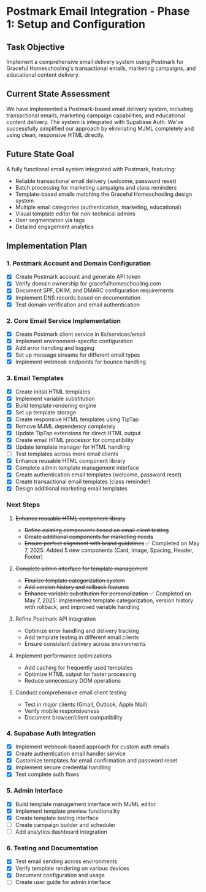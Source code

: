 # Postmark Email Integration - Phase 1: Setup and Configuration

## Task Objective
Implement a comprehensive email delivery system using Postmark for Graceful Homeschooling's transactional emails, marketing campaigns, and educational content delivery.

## Current State Assessment
We have implemented a Postmark-based email delivery system, including transactional emails, marketing campaign capabilities, and educational content delivery. The system is integrated with Supabase Auth. We've successfully simplified our approach by eliminating MJML completely and using clean, responsive HTML directly.

## Future State Goal
A fully functional email system integrated with Postmark, featuring:
- Reliable transactional email delivery (welcome, password reset)
- Batch processing for marketing campaigns and class reminders
- Template-based emails matching the Graceful Homeschooling design system
- Multiple email categories (authentication, marketing, educational)
- Visual template editor for non-technical admins
- User segmentation via tags
- Detailed engagement analytics

## Implementation Plan

### 1. Postmark Account and Domain Configuration
- [x] Create Postmark account and generate API token
- [x] Verify domain ownership for gracefulhomeschooling.com
- [x] Document SPF, DKIM, and DMARC configuration requirements
- [x] Implement DNS records based on documentation
- [x] Test domain verification and email authentication

### 2. Core Email Service Implementation
- [x] Create Postmark client service in lib/services/email
- [x] Implement environment-specific configuration
- [x] Add error handling and logging
- [x] Set up message streams for different email types
- [x] Implement webhook endpoints for bounce handling

### 3. Email Templates
- [x] Create initial HTML templates
- [x] Implement variable substitution
- [x] Build template rendering engine
- [x] Set up template storage
- [x] Create responsive HTML templates using TipTap
- [x] Remove MJML dependency completely
- [x] Update TipTap extensions for direct HTML output
- [x] Create email HTML processor for compatibility
- [x] Update template manager for HTML handling
- [ ] Test templates across more email clients
- [x] Enhance reusable HTML component library
- [x] Complete admin template management interface
- [x] Create authentication email templates (welcome, password reset)
- [x] Create transactional email templates (class reminder)
- [x] Design additional marketing email templates

### Next Steps
1. ~~Enhance reusable HTML component library~~
   - ~~Refine existing components based on email client testing~~
   - ~~Create additional components for marketing needs~~
   - ~~Ensure perfect alignment with brand guidelines~~
   ✅ Completed on May 7, 2025: Added 5 new components (Card, Image, Spacing, Header, Footer)

2. ~~Complete admin interface for template management~~
   - ~~Finalize template categorization system~~
   - ~~Add version history and rollback features~~
   - ~~Enhance variable substitution for personalization~~
   ✅ Completed on May 7, 2025: Implemented template categorization, version history with rollback, and improved variable handling

3. Refine Postmark API integration
   - Optimize error handling and delivery tracking
   - Add template testing in different email clients
   - Ensure consistent delivery across environments

4. Implement performance optimizations
   - Add caching for frequently used templates
   - Optimize HTML output for faster processing
   - Reduce unnecessary DOM operations

5. Conduct comprehensive email client testing
   - Test in major clients (Gmail, Outlook, Apple Mail)
   - Verify mobile responsiveness
   - Document browser/client compatibility

### 4. Supabase Auth Integration
- [x] Implement webhook-based approach for custom auth emails
- [x] Create authentication email handler service
- [x] Customize templates for email confirmation and password reset
- [x] Implement secure credential handling
- [x] Test complete auth flows

### 5. Admin Interface
- [x] Build template management interface with MJML editor
- [x] Implement template preview functionality
- [x] Create template testing interface
- [ ] Create campaign builder and scheduler
- [ ] Add analytics dashboard integration

### 6. Testing and Documentation
- [x] Test email sending across environments
- [x] Verify template rendering on various devices
- [x] Document configuration and usage
- [ ] Create user guide for admin interface
